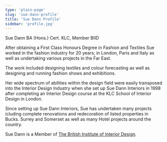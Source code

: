 ```yaml
---
type: 'plain-page'
slug: 'sue-dann-profile'
title: 'Sue Dann Profile'
sidebar: 'profile.jpg'
---
```


Sue Dann BA (Hons.) Cert. KLC, Member BIID

After obtaining a First Class Honours Degree in Fashion and Textiles Sue worked in the fashion industry for 20 years; in London, Paris and Italy as well as undertaking various projects in the Far East.

The work included designing textiles and colour forecasting as well as designing and running fashion shows and exhibitions.

Her wide spectrum of abilities within the design field were easily transposed into the Interior Design Industry when she set up Sue Dann Interiors in 1998 after completing an Interior Design course at the KLC School of Interior Design in London.

Since setting up Sue Dann Interiors, Sue has undertaken many projects icluding complete renovations and redecoration of listed properties in Bucks. Surrey and Somerset as well as many Hotel projects around the country.

Sue Dann is a Member of [The British Institute of Interior Design](http://www.biid.org.uk/member/sue-dann-interiors/).
